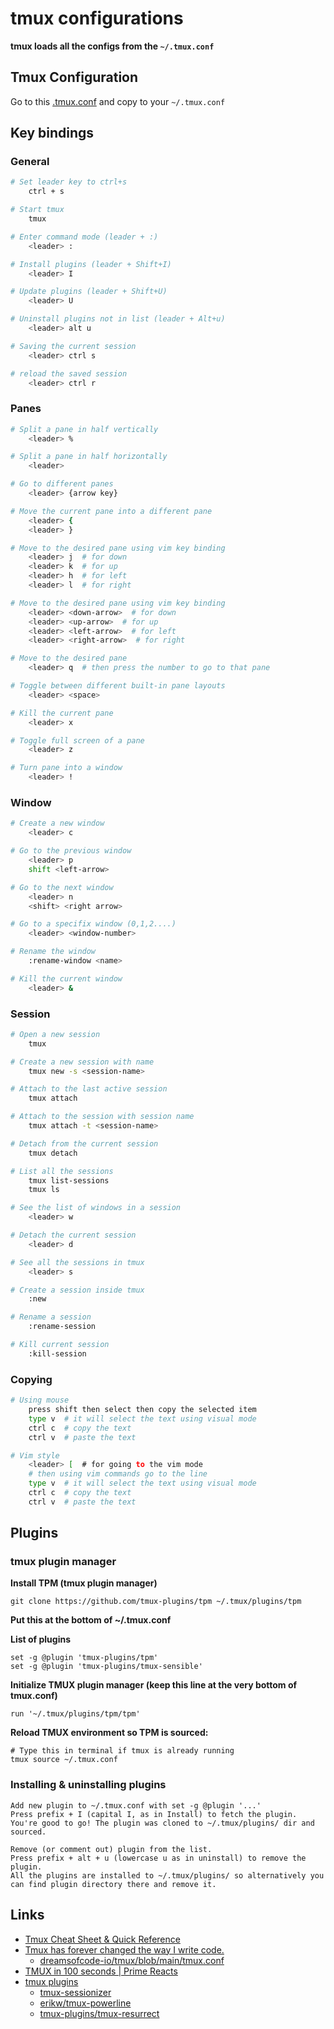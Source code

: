 # tmux configurations

**tmux loads all the configs from the `~/.tmux.conf`**

## Tmux Configuration

Go to this [.tmux.conf](https://github.com/abhishekghoshh/dotfiles/blob/master/tmux/.tmux.conf) and copy to your `~/.tmux.conf`


## Key bindings


### General
```sh
# Set leader key to ctrl+s
    ctrl + s

# Start tmux
    tmux

# Enter command mode (leader + :)
    <leader> :

# Install plugins (leader + Shift+I)
    <leader> I

# Update plugins (leader + Shift+U)
    <leader> U

# Uninstall plugins not in list (leader + Alt+u)
    <leader> alt u

# Saving the current session
    <leader> ctrl s

# reload the saved session
    <leader> ctrl r
```


### Panes
```bash
# Split a pane in half vertically
    <leader> %

# Split a pane in half horizontally
    <leader> 

# Go to different panes
    <leader> {arrow key}

# Move the current pane into a different pane
    <leader> {
    <leader> }

# Move to the desired pane using vim key binding 
    <leader> j  # for down
    <leader> k  # for up
    <leader> h  # for left
    <leader> l  # for right

# Move to the desired pane using vim key binding 
    <leader> <down-arrow>  # for down
    <leader> <up-arrow>  # for up
    <leader> <left-arrow>  # for left
    <leader> <right-arrow>  # for right

# Move to the desired pane
    <leader> q  # then press the number to go to that pane

# Toggle between different built-in pane layouts
    <leader> <space>

# Kill the current pane
    <leader> x

# Toggle full screen of a pane
    <leader> z

# Turn pane into a window
    <leader> !
```


### Window
```bash
# Create a new window
    <leader> c

# Go to the previous window
    <leader> p
    shift <left-arrow>

# Go to the next window
    <leader> n
    <shift> <right arrow>

# Go to a specifix window (0,1,2....)
    <leader> <window-number>

# Rename the window
    :rename-window <name>

# Kill the current window
    <leader> &
```


### Session
```bash
# Open a new session
    tmux

# Create a new session with name
    tmux new -s <session-name>

# Attach to the last active session
    tmux attach

# Attach to the session with session name
    tmux attach -t <session-name>

# Detach from the current session
    tmux detach

# List all the sessions
    tmux list-sessions
    tmux ls

# See the list of windows in a session
    <leader> w

# Detach the current session
    <leader> d

# See all the sessions in tmux
    <leader> s

# Create a session inside tmux
    :new 

# Rename a session
    :rename-session

# Kill current session
    :kill-session
```


### Copying
```bash
# Using mouse 
    press shift then select then copy the selected item
    type v  # it will select the text using visual mode
    ctrl c  # copy the text
    ctrl v  # paste the text

# Vim style
    <leader> [  # for going to the vim mode
    # then using vim commands go to the line
    type v  # it will select the text using visual mode
    ctrl c  # copy the text
    ctrl v  # paste the text
```



## Plugins

### tmux plugin manager

**Install TPM (tmux plugin manager)**
```
git clone https://github.com/tmux-plugins/tpm ~/.tmux/plugins/tpm
```

**Put this at the bottom of ~/.tmux.conf**

**List of plugins**
```
set -g @plugin 'tmux-plugins/tpm'
set -g @plugin 'tmux-plugins/tmux-sensible'
```

**Initialize TMUX plugin manager (keep this line at the very bottom of tmux.conf)**
```
run '~/.tmux/plugins/tpm/tpm'
```

**Reload TMUX environment so TPM is sourced:**
```
# Type this in terminal if tmux is already running
tmux source ~/.tmux.conf
```

### Installing & uninstalling plugins
```
Add new plugin to ~/.tmux.conf with set -g @plugin '...'
Press prefix + I (capital I, as in Install) to fetch the plugin.
You're good to go! The plugin was cloned to ~/.tmux/plugins/ dir and sourced.

Remove (or comment out) plugin from the list.
Press prefix + alt + u (lowercase u as in uninstall) to remove the plugin.
All the plugins are installed to ~/.tmux/plugins/ so alternatively you can find plugin directory there and remove it.
```




## Links

- [Tmux Cheat Sheet & Quick Reference](https://tmuxcheatsheet.com/)
- [Tmux has forever changed the way I write code.](https://www.youtube.com/watch?v=DzNmUNvnB04)
  - [dreamsofcode-io/tmux/blob/main/tmux.conf](https://github.com/dreamsofcode-io/tmux/blob/main/tmux.conf)
- [TMUX in 100 seconds | Prime Reacts](https://www.youtube.com/watch?v=0eHZRPzbiJ0)
- [tmux plugins]()
  - [tmux-sessionizer](https://github.com/edr3x/tmux-sessionizer)
  - [erikw/tmux-powerline](https://github.com/erikw/tmux-powerline)
  - [tmux-plugins/tmux-resurrect](https://github.com/tmux-plugins/tmux-resurrect)